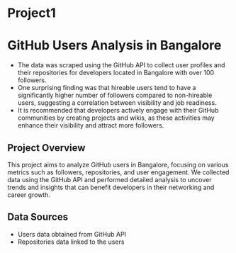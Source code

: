 # Project1
# GitHub Users Analysis in Bangalore

- The data was scraped using the GitHub API to collect user profiles and their repositories for developers located in Bangalore with over 100 followers.
- One surprising finding was that hireable users tend to have a significantly higher number of followers compared to non-hireable users, suggesting a correlation between visibility and job readiness.
- It is recommended that developers actively engage with their GitHub communities by creating projects and wikis, as these activities may enhance their visibility and attract more followers.

## Project Overview
This project aims to analyze GitHub users in Bangalore, focusing on various metrics such as followers, repositories, and user engagement. We collected data using the GitHub API and performed detailed analysis to uncover trends and insights that can benefit developers in their networking and career growth.

## Data Sources
- Users data obtained from GitHub API
- Repositories data linked to the users
